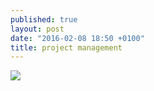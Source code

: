 ```yaml
---
published: true
layout: post
date: "2016-02-08 18:50 +0100"
title: project management
---
```


![](http://www.ssw.com.au/ssw/standards/Rules/Images/ProjectManagementSummary.jpg)